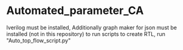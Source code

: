 # Automated_parameter_CA


Iverilog must be installed, Additionally graph maker for json must be installed (not in this repository)
to run scripts to create RTL, run "Auto_top_flow_script.py"



